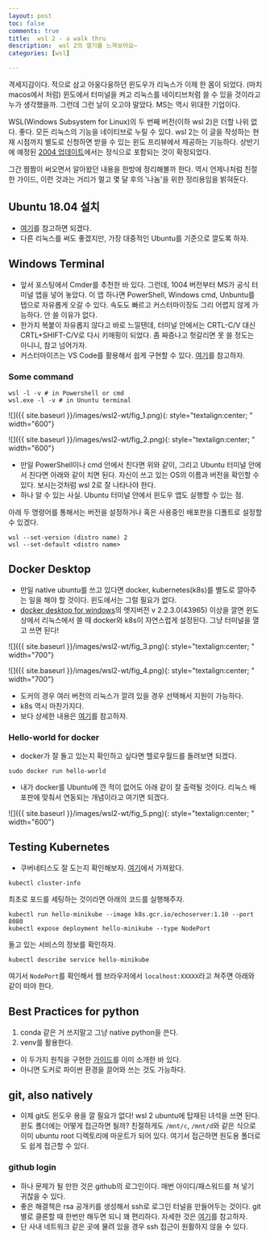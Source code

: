 ```yaml
---
layout: post
toc: false
comments: true
title:  wsl 2 - a walk thru
description:  wsl 2의 열기를 느껴보아요~ 
categories: [wsl]

---
```


격세지감이다. 적으로 삼고 아웅다웅하던 윈도우가 리눅스가 이제 한 몸이 되었다. (마치 macos에서 처럼) 윈도에서 터미널을 켜고 리눅스를 네이티브처럼 쓸 수 있을 것이라고 누가 생각했을까. 그런데 그런 날이 오고야 말았다. MS는 역시 위대한 기업이다. 

WSL(Windows Subsystem for Linux)의 두 번째 버전(이하 wsl 2)은 더할 나위 없다. 좋다. 모든 리눅스의 기능을 네이티브로 누릴 수 있다. wsl 2는 이 글을 작성하는 현재 시점까지 별도로 신청하면 받을 수 있는 윈도 프리뷰에서 제공하는 기능하다.  상반기에 예정된 [2004 업데이트](https://www.neowin.net/news/windows-10-version-2004-is-coming---heres-what-you-need-to-know-about-it/)에서는 정식으로 포함되는 것이 확정되었다. 

그간 짬짬이 써오면서 알아왔던 내용을 한방에 정리해볼까 한다. 역시 언제나처럼 친절한 가이드, 이런 것과는 거리가 멀고 몇 달 후의 '나놈'을 위한 정리용임을 밝혀둔다. 

## Ubuntu 18.04 설치 

- [여기](https://docs.microsoft.com/ko-kr/windows/wsl/install-win10)를 참고하면 되겠다. 
- 다른 리눅스를 써도 좋겠지만, 가장 대중적인 Ubuntu를 기준으로 깔도록 하자. 

## Windows Terminal 

- 앞서 포스팅에서 Cmder를 추천한 바 있다. 그런데, 1004 버전부터 MS가 공식 터미널 앱을 넣어 놓았다. 이 앱 하나면 PowerShell, Windows cmd, Unbuntu를 탭으로 자유롭게 오갈 수 있다. 속도도 빠르고 커스터마이징도 그리 어렵지 않게 가능하다. 안 쓸 이유가 없다. 
- 한가지 복붙이 자유롭지 않다고 바로 느낄텐데, 터미널 안에서는 CRTL-C/V 대신 CRTL+SHIFT-C/V로 다시 키매핑이 되었다. 좀 짜증나고 헛갈리면 못 쓸 정도는 아니니, 참고 넘어가자. 
-  커스터마이즈는 VS Code를 활용해서 쉽게 구현할 수 있다.  [여기](https://dev.to/expertsinside/how-to-customize-the-new-windows-terminal-with-visual-studio-code-56b1)를 참고하자. 

### Some command 

```shell
wsl -l -v # in Powershell or cmd 
wsl.exe -l -v # in Ununtu terminal 
```

![]({{ site.baseurl }}/images/wsl2-wt/fig_1.png){: style="textalign:center; " width="600"}

![]({{ site.baseurl }}/images/wsl2-wt/fig_2.png){: style="textalign:center; " width="600"}

- 만일 PowerShell이나 cmd 안에서 친다면 위와 같이, 그리고 Ubuntu 터미널 안에서 친다면 아래와 같이 치면 된다. 자신이 쓰고 있는 OS의 이름과 버전을 확인할 수 있다. 보시는것처럼 wsl 2로 잘 나타나야 한다.  
- 하나 알 수 있는 사실. Ubuntu 터미널 안에서 윈도우 앱도 실행할 수 있는 점. 

아래 두 명령어를 통해서는 버전을 설정하거나 혹은 사용중인 배포판을 디폴트로 설정할 수 있겠다. 

```shell
wsl --set-version (distro name) 2
wsl --set-default <distro name>
```

## Docker Desktop 

- 만일 native ubuntu를 쓰고 있다면 docker, kubernetes(k8s)를 별도로 깔아주는 일을 해야 할 것이다. 윈도에서는 그럴 필요가 없다. 
- [docker desktop for windows](https://docs.docker.com/docker-for-windows/edge-release-notes/)의 엣지버전  v 2.2.3.0(43965) 이상을 깔면 윈도 상에서 리눅스에서 쓸 때 docker와 k8s이 자연스럽게 설정된다. 그냥 터미널을 열고 쓰면 된다! 

![]({{ site.baseurl }}/images/wsl2-wt/fig_3.png){: style="textalign:center; " width="700"}

![]({{ site.baseurl }}/images/wsl2-wt/fig_4.png){: style="textalign:center; " width="700"}

- 도커의 경우 여러 버전의 리눅스가 깔려 있을 경우 선택해서 지원이 가능하다. 
- k8s 역시 마찬가지다. 
- 보다 상세한 내용은 [여기](https://docs.docker.com/docker-for-windows/wsl-tech-preview/)를 참고하자. 


###  Hello-world for docker 

- docker가 잘 돌고 있는지 확인하고 싶다면 헬로우월드를 돌려보면 되겠다. 

```shell
sudo docker run hello-world
```

- 내가 docker를 Ubuntu에 깐 적이 없어도 아래 같이 잘 출력될 것이다. 리눅스 배포판에 맞춰서 연동되는 개념이라고 여기면 되겠다. 

![]({{ site.baseurl }}/images/wsl2-wt/fig_5.png){: style="textalign:center; " width="600"}

## Testing Kubernetes 

- 쿠버네티스도 잘 도는지 확인해보자. [여기](https://blog.aliencube.org/ko/2018/06/04/running-kubernetes-on-wsl/)에서 가져왔다. 

```shell
kubectl cluster-info
```

최초로 포드를 세팅하는 것이라면 아래의 코드를 실행해주자. 

```shell
kubectl run hello-minikube --image k8s.gcr.io/echoserver:1.10 --port 8080
kubectl expose deployment hello-minikube --type NodePort
```

돌고 있는 서비스의 정보를 확인하자. 

```shell
kubectl describe service hello-minikube
```

여기서 `NodePort`를 확인해서 웹 브라우저에서 `localhost:XXXXX`라고 쳐주면 아래와 같이 떠야 한다. 

## Best Practices for python 

1. conda 같은 거 쓰지말고 그냥 native python을 쓴다. 
2. venv를 활용한다. 

- 이 두가지 원칙을 구현한 [가이드](https://anarinsk.github.io/lostineconomics-v2-1/coding-tool/python/venv/2020/04/04/python-venv.html)를 이미 소개한 바 있다. 
- 아니면 도커로 파이썬 환경을 끌어와 쓰는 것도 가능하다. 

## git, also natively 

- 이제 git도 윈도우 용을 깔 필요가 없다! wsl 2 ubuntu에 탑재된 녀석을 쓰면 된다. 윈도 폴더에는 어떻게 접근하면 될까? 친절하게도 `/mnt/c`, `/mnt/d`와 같은 식으로 이미 ubuntu root 디렉토리에 마운트가 되어 있다. 여기서 접근하면 원도용 폴더로도 쉽게 접근할 수 있다. 

###  github login 

- 하나 문제가 될 만한 것은 github의 로그인이다. 매번 아이디/패스워드를 쳐 넣기 귀찮을 수 있다. 
- 좋은 해결책은 rsa 공개키를 생성해서 ssh로 로그인 터널을 만들어두는 것이다. git별로 클론할 때 한번만 해두면 되니 꽤 편리하다. 자세한 것은 [여기](https://proni.tistory.com/entry/%F0%9F%90%A7-Ubuntu-scp-ssh-%EB%B9%84%EB%B0%80%EB%B2%88%ED%98%B8%EC%95%94%ED%98%B8-%EC%97%86%EC%9D%B4-%EC%82%AC%EC%9A%A9%EB%A1%9C%EA%B7%B8%EC%9D%B8%ED%95%98%EA%B8%B0?category=381103)를 참고하자. 
- 단 사내 네트워크 같은 곳에 물려 있을 경우 ssh 접근이 원활하지 않을 수 있다. 




<!--stackedit_data:
eyJoaXN0b3J5IjpbLTE4NzQ2NDk1NDAsNTg1NTkxOTMwLC0yMD
U3ODI5NzgyLDEzNTYzNTg1ODgsLTE2Njc2Nzk1MCwyMDcyNzQ5
MDE3XX0=
-->